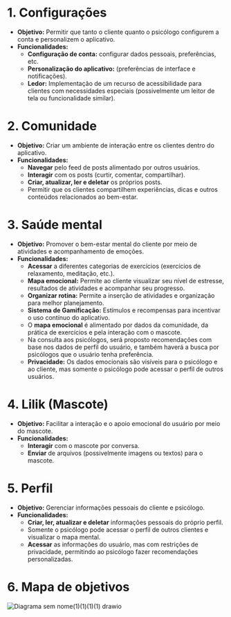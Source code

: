 # 1. Configurações
- **Objetivo:** Permitir que tanto o cliente quanto o psicólogo configurem a conta e personalizem o aplicativo.
- **Funcionalidades:**  
     -	**Configuração de conta:** configurar dados pessoais, preferências, etc.
     -	**Personalização do aplicativo:** (preferências de interface e notificações).
     -  **Ledor:** Implementação de um recurso de acessibilidade para clientes com necessidades especiais (possivelmente um leitor de tela ou funcionalidade similar).
# 2. Comunidade
- **Objetivo:** Criar um ambiente de interação entre os clientes dentro do aplicativo.
- **Funcionalidades:**
    - **Navegar** pelo feed de posts alimentado por outros usuários.
    - **Interagir** com os posts (curtir, comentar, compartilhar).
    - **Criar, atualizar, ler e deletar** os próprios posts.
     - Permitir que os clientes compartilhem experiências, dicas e outros conteúdos relacionados ao bem-estar.
# 3. Saúde mental
- **Objetivo:** Promover o bem-estar mental do cliente por meio de atividades e acompanhamento de emoções.
- **Funcionalidades:**
  - **Acessar** a diferentes categorias de exercícios (exercícios de relaxamento, meditação, etc.).
  - **Mapa emocional:** Permite ao cliente visualizar seu nível de estresse, resultados de atividades e acompanhar seu progresso.
  - **Organizar rotina:** Permite a inserção de atividades e organização para melhor planejamento.
  -	**Sistema de Gamificação:** Estímulos e recompensas para incentivar o uso contínuo do aplicativo.
  -	O **mapa emocional** é alimentado por dados da comunidade, da prática de exercícios e pela interação com o mascote.
  - Na consulta aos psicólogos, será proposto recomendações com base nos dados de perfil do usuário, e também haverá a busca por psicólogos que o usuário tenha preferência.
  -	**Privacidade:** Os dados emocionais são visíveis para o psicólogo e ao cliente, mas somente o psicólogo pode acessar o perfil de outros usuários.
# 4. Lilik (Mascote)
- **Objetivo:** Facilitar a interação e o apoio emocional do usuário por meio do mascote.
- **Funcionalidades:**
   - **Interagir** com o mascote por conversa.
   -	**Enviar** de arquivos (possivelmente imagens ou textos) para o mascote.
# 5. Perfil
- **Objetivo:** Gerenciar informações pessoais do cliente e psicólogo.
- **Funcionalidades:**
   -	**Criar, ler, atualizar e deletar** informações pessoais do próprio perfil.
   -	Somente o psicólogo pode acessar o perfil de outros clientes e visualizar o mapa mental.
   -	**Acessar** as informações do usuário, mas com restrições de privacidade, permitindo ao psicólogo fazer recomendações personalizadas.
# 6. Mapa de objetivos
![Diagrama sem nome(1)(1)(1)(1) drawio](https://github.com/user-attachments/assets/1f0ae3b2-5048-4ea7-b340-76e1bf5acfbe)
